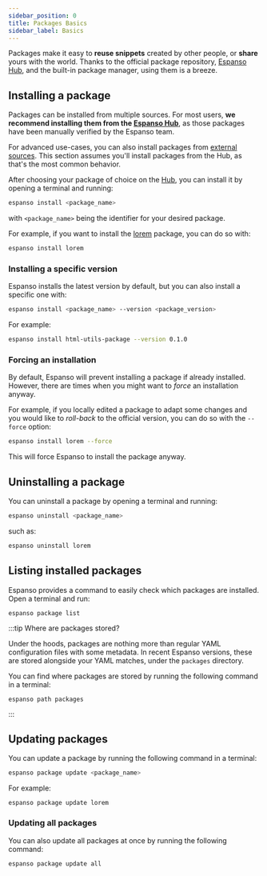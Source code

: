 ```yaml
---
sidebar_position: 0
title: Packages Basics
sidebar_label: Basics
---
```


Packages make it easy to **reuse snippets** created by other people, or **share** yours with the world. Thanks to the official package repository, [Espanso Hub](https://hub.espanso.org), and the built-in package manager, using them is a breeze.

## Installing a package

Packages can be installed from multiple sources. For most users, **we recommend installing them from the [Espanso Hub](https://hub.espanso.org/)**, as those packages have been manually verified by the Espanso team.

For advanced use-cases, you can also install packages from [external sources](../external-packages/). This section assumes you'll install packages from the Hub, as that's the most common behavior.

After choosing your package of choice on the [Hub](https://hub.espanso.org/), you can install it by opening a terminal
and running:

```bash
espanso install <package_name>
```

with `<package_name>` being the identifier for your desired package.

For example, if you want to install the [lorem](https://hub.espanso.org/lorem) package,
you can do so with:

```bash
espanso install lorem
```

### Installing a specific version

Espanso installs the latest version by default, but you can also install a specific one with:

```bash
espanso install <package_name> --version <package_version>
```

For example:

```bash
espanso install html-utils-package --version 0.1.0
```

### Forcing an installation

By default, Espanso will prevent installing a package if already installed.
However, there are times when you might want to _force_ an installation anyway.

For example, if you locally edited a package to adapt some changes and you would
like to _roll-back_ to the official version, you can do so with the `--force` option:

```bash
espanso install lorem --force
```

This will force Espanso to install the package anyway.

## Uninstalling a package

You can uninstall a package by opening a terminal and running:

```bash
espanso uninstall <package_name>
```

such as:

```bash
espanso uninstall lorem
```

## Listing installed packages

Espanso provides a command to easily check which packages are installed. Open a terminal and run:

```
espanso package list
```

:::tip Where are packages stored?

Under the hoods, packages are nothing more than regular YAML configuration files with some metadata.
In recent Espanso versions, these are stored alongside your YAML matches, under the `packages` directory.

You can find where packages are stored by running the following command in a terminal:

```
espanso path packages
```

:::

## Updating packages

You can update a package by running the following command in a terminal:

```bash
espanso package update <package_name>
```

For example:

```
espanso package update lorem
```

### Updating all packages

You can also update all packages at once by running the following command:

```bash
espanso package update all
```
